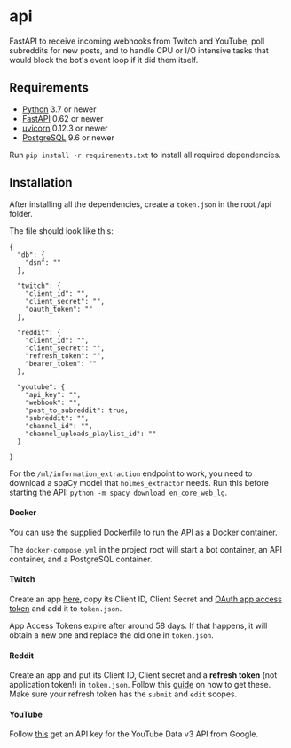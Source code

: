 # api

FastAPI to receive incoming webhooks from Twitch and YouTube, poll subreddits for new posts, and to handle CPU or I/O intensive tasks that would 
block the bot's event loop if it did them itself. 
 

##  Requirements

*  [Python](https://www.python.org/downloads/) 3.7 or newer
*  [FastAPI](https://fastapi.tiangolo.com/) 0.62 or newer
*  [uvicorn](https://www.uvicorn.org/) 0.12.3 or newer
*  [PostgreSQL](https://www.postgresql.org/) 9.6 or newer 

Run `pip install -r requirements.txt` to install all required dependencies.

## Installation

After installing all the dependencies, create a `token.json` in the root /api folder.

The file should look like this:

```
{
  "db": {
    "dsn": ""
  },
  
  "twitch": {
    "client_id": "",
    "client_secret": "",
    "oauth_token": ""
  },

  "reddit": {
    "client_id": "",
    "client_secret": "",
    "refresh_token": "",
    "bearer_token": ""
  },
  
  "youtube": {
    "api_key": "", 
    "webhook": "", 
    "post_to_subreddit": true, 
    "subreddit": "", 
    "channel_id": "", 
    "channel_uploads_playlist_id": ""
  }
   
}
```

For the `/ml/information_extraction` endpoint to work, you need to download a spaCy model that `holmes_extractor` needs. Run this before starting the API: `python -m spacy download en_core_web_lg`.

#### Docker

You can use the supplied Dockerfile to run the API as a Docker container.

The `docker-compose.yml` in the project root will start a bot container, an API container, and a PostgreSQL container.

####  Twitch 

Create an app [here](https://dev.twitch.tv/console/apps), copy its Client ID, Client Secret and [OAuth app access token]((https://dev.twitch.tv/docs/authentication/getting-tokens-oauth#oauth-client-credentials-flow)) 
and add it to `token.json`. 

App Access Tokens expire after around 58 days. If that happens, it will obtain a new one and replace the old one in `token.json`.

####  Reddit 

Create an app and put its Client ID, Client secret and a **refresh token** (not application token!) in `token.json`. 
Follow this [guide](https://github.com/reddit-archive/reddit/wiki/OAuth2) on how to get these. 
Make sure your refresh token has the `submit` and `edit` scopes. 


####  YouTube 

Follow [this](https://developers.google.com/youtube/v3) get an API key for the YouTube Data v3 API from Google.
